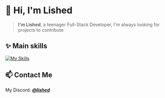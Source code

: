 # 👋 Hi, I'm Lished
> **I'm Lished**, a teenager Full-Stack Developer, I'm always looking for projects to contribute
## ✨ Main skills
[![My Skills](https://skillicons.dev/icons?i=java,kotlin,ktor,androidstudio,firebase,typescript,tailwindcss,supabase,postgresql,mongodb)](skillicons.dev)
## 📫 Contact Me
My Discord: [***@lished***](https://discordapp.com/users/727170743217029292)

<!-- [![Anurag's GitHub stats](https://github-readme-stats.vercel.app/api?username=L1shed)](https://github.com/anuraghazra/github-readme-stats)
